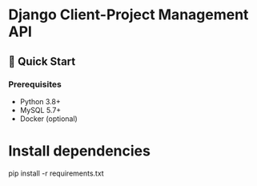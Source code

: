 # Django Client-Project Management API

## 🚀 Quick Start

### Prerequisites
- Python 3.8+
- MySQL 5.7+
- Docker (optional)

# Install dependencies
pip install -r requirements.txt

